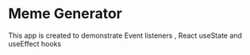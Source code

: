 # Meme Generator

This app is created to demonstrate Event listeners , React useState and useEffect hooks


